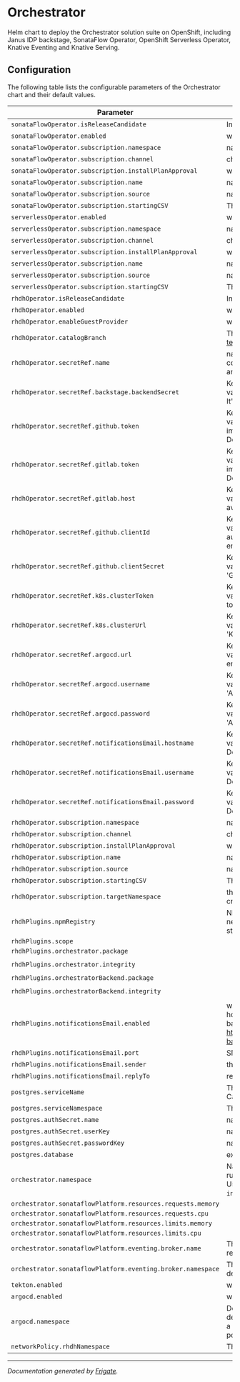Orchestrator
===========

Helm chart to deploy the Orchestrator solution suite on OpenShift, including Janus IDP backstage, SonataFlow Operator,
OpenShift Serverless Operator, Knative Eventing and Knative Serving.

## Configuration

The following table lists the configurable parameters of the Orchestrator chart and their default values.

| Parameter                                                   | Description                                                                                                                                                                                                                                                                                                   | Default                                                                                             |
|-------------------------------------------------------------|---------------------------------------------------------------------------------------------------------------------------------------------------------------------------------------------------------------------------------------------------------------------------------------------------------------|-----------------------------------------------------------------------------------------------------|
| `sonataFlowOperator.isReleaseCandidate`                     | Indicates RC builds should be used by the chart to install Sonataflow                                                                                                                                                                                                                                         | `false`                                                                                             |
| `sonataFlowOperator.enabled`                                | whether the operator should be deployed by the chart                                                                                                                                                                                                                                                          | `true`                                                                                              |
| `sonataFlowOperator.subscription.namespace`                 | namespace where the operator should be deployed                                                                                                                                                                                                                                                               | `"openshift-serverless-logic"`                                                                      |
| `sonataFlowOperator.subscription.channel`                   | channel of an operator package to subscribe to                                                                                                                                                                                                                                                                | `"alpha"`                                                                                           |
| `sonataFlowOperator.subscription.installPlanApproval`       | whether the update should be installed automatically                                                                                                                                                                                                                                                          | `"Automatic"`                                                                                       |
| `sonataFlowOperator.subscription.name`                      | name of the operator package                                                                                                                                                                                                                                                                                  | `"logic-operator-rhel8"`                                                                            |
| `sonataFlowOperator.subscription.source`                    | name of the catalog source                                                                                                                                                                                                                                                                                    | `"redhat-operators"`                                                                                |
| `sonataFlowOperator.subscription.startingCSV`               | The initial version of the operator                                                                                                                                                                                                                                                                           | `"logic-operator-rhel8.v1.35.0"`                                                                    |
| `serverlessOperator.enabled`                                | whether the operator should be deployed by the chart                                                                                                                                                                                                                                                          | `true`                                                                                              |
| `serverlessOperator.subscription.namespace`                 | namespace where the operator should be deployed                                                                                                                                                                                                                                                               | `"openshift-serverless"`                                                                            |
| `serverlessOperator.subscription.channel`                   | channel of an operator package to subscribe to                                                                                                                                                                                                                                                                | `"stable"`                                                                                          |
| `serverlessOperator.subscription.installPlanApproval`       | whether the update should be installed automatically                                                                                                                                                                                                                                                          | `"Automatic"`                                                                                       |
| `serverlessOperator.subscription.name`                      | name of the operator package                                                                                                                                                                                                                                                                                  | `"serverless-operator"`                                                                             |
| `serverlessOperator.subscription.source`                    | name of the catalog source                                                                                                                                                                                                                                                                                    | `"redhat-operators"`                                                                                |
| `serverlessOperator.subscription.startingCSV`               | The initial version of the operator                                                                                                                                                                                                                                                                           | `"serverless-operator.v1.35.0"`                                                                     |
| `rhdhOperator.isReleaseCandidate`                           | Indicates RC builds should be used by the chart to install RHDH                                                                                                                                                                                                                                               | `false`                                                                                             |
| `rhdhOperator.enabled`                                      | whether the operator should be deployed by the chart                                                                                                                                                                                                                                                          | `true`                                                                                              |
| `rhdhOperator.enableGuestProvider`                          | whether to enable guest provider                                                                                                                                                                                                                                                                              | `false`                                                                                             |
| `rhdhOperator.catalogBranch`                                | The branch for https://github.com/rhdhorchestrator/workflow-software-templates used to import software templates resources                                                                                                                                                                                    | `"v1.4.x"`                                                                                          |
| `rhdhOperator.secretRef.name`                               | name of the secret that contains the credentials for the plugin to establish a communication channel with the Kubernetes API, ArgoCD, GitHub servers and SMTP mail server.                                                                                                                                    | `"backstage-backend-auth-secret"`                                                                   |
| `rhdhOperator.secretRef.backstage.backendSecret`            | Key in the secret with name defined in the 'name' field that contains the value of the Backstage backend secret. Defaults to 'BACKEND_SECRET'. It's required.                                                                                                                                                 | `"BACKEND_SECRET"`                                                                                  |
| `rhdhOperator.secretRef.github.token`                       | Key in the secret with name defined in the 'name' field that contains the value of the authentication token as expected by GitHub. Required for importing resource to the catalog, launching software templates and more. Defaults to 'GITHUB_TOKEN', empty for not available.                                | `"GITHUB_TOKEN"`                                                                                    |
| `rhdhOperator.secretRef.gitlab.token`                       | Key in the secret with name defined in the 'name' field that contains the value of the authentication token as expected by Gitlab. Required for importing resource to the catalog, launching software templates and more. Defaults to 'GITLAB_TOKEN', empty for not available.                                | `"GITLAB_TOKEN"`                                                                                    |
| `rhdhOperator.secretRef.gitlab.host`                        | Key in the secret with name defined in the 'name' field that contains the value of Gitlab Host's name. Defaults to 'GITLAB_HOST', empty for not available.                                                                                                                                                    | `"GITLAB_HOST"`                                                                                     |
| `rhdhOperator.secretRef.github.clientId`                    | Key in the secret with name defined in the 'name' field that contains the value of the client ID that you generated on GitHub, for GitHub authentication (requires GitHub App). Defaults to 'GITHUB_CLIENT_ID', empty for not available.                                                                      | `"GITHUB_CLIENT_ID"`                                                                                |
| `rhdhOperator.secretRef.github.clientSecret`                | Key in the secret with name defined in the 'name' field that contains the value of the client secret tied to the generated client ID. Defaults to 'GITHUB_CLIENT_SECRET', empty for not available.                                                                                                            | `"GITHUB_CLIENT_SECRET"`                                                                            |
| `rhdhOperator.secretRef.k8s.clusterToken`                   | Key in the secret with name defined in the 'name' field that contains the value of the Kubernetes API bearer token used for authentication. Defaults to 'K8S_CLUSTER_TOKEN', empty for not available.                                                                                                         | `"K8S_CLUSTER_TOKEN"`                                                                               |
| `rhdhOperator.secretRef.k8s.clusterUrl`                     | Key in the secret with name defined in the 'name' field that contains the value of the API URL of the kubernetes cluster. Defaults to 'K8S_CLUSTER_URL', empty for not available.                                                                                                                             | `"K8S_CLUSTER_URL"`                                                                                 |
| `rhdhOperator.secretRef.argocd.url`                         | Key in the secret with name defined in the 'name' field that contains the value of the URL of the ArgoCD API server. Defaults to 'ARGOCD_URL', empty for not available.                                                                                                                                       | `"ARGOCD_URL"`                                                                                      |
| `rhdhOperator.secretRef.argocd.username`                    | Key in the secret with name defined in the 'name' field that contains the value of the username to login to ArgoCD. Defaults to 'ARGOCD_USERNAME', empty for not available.                                                                                                                                   | `"ARGOCD_USERNAME"`                                                                                 |
| `rhdhOperator.secretRef.argocd.password`                    | Key in the secret with name  defined in the 'name' field that contains the value of the password to authenticate to ArgoCD. Defaults to 'ARGOCD_PASSWORD', empty for not available.                                                                                                                           | `"ARGOCD_PASSWORD"`                                                                                 |
| `rhdhOperator.secretRef.notificationsEmail.hostname`        | Key in the secret with name defined in the 'name' field that contains the value of the hostname of the SMTP server for the notifications plugin. Defaults to 'NOTIFICATIONS_EMAIL_HOSTNAME', empty for not available.                                                                                         | `"NOTIFICATIONS_EMAIL_HOSTNAME"`                                                                    |
| `rhdhOperator.secretRef.notificationsEmail.username`        | Key in the secret with name defined in the 'name' field that contains the value of the username of the SMTP server for the notifications plugin. Defaults to 'NOTIFICATIONS_EMAIL_USERNAME', empty for not available.                                                                                         | `"NOTIFICATIONS_EMAIL_USERNAME"`                                                                    |
| `rhdhOperator.secretRef.notificationsEmail.password`        | Key in the secret with name defined in the 'name' field that contains the value of the password of the SMTP server for the notifications plugin. Defaults to 'NOTIFICATIONS_EMAIL_PASSWORD', empty for not available.                                                                                         | `"NOTIFICATIONS_EMAIL_PASSWORD"`                                                                    |
| `rhdhOperator.subscription.namespace`                       | namespace where the operator should be deployed                                                                                                                                                                                                                                                               | `"rhdh-operator"`                                                                                   |
| `rhdhOperator.subscription.channel`                         | channel of an operator package to subscribe to                                                                                                                                                                                                                                                                | `"fast-1.4"`                                                                                        |
| `rhdhOperator.subscription.installPlanApproval`             | whether the update should be installed automatically                                                                                                                                                                                                                                                          | `"Automatic"`                                                                                       |
| `rhdhOperator.subscription.name`                            | name of the operator package                                                                                                                                                                                                                                                                                  | `"rhdh"`                                                                                            |
| `rhdhOperator.subscription.source`                          | name of the catalog source                                                                                                                                                                                                                                                                                    | `"redhat-operators"`                                                                                |
| `rhdhOperator.subscription.startingCSV`                     | The initial version of the operator                                                                                                                                                                                                                                                                           | `""`                                                                                                |
| `rhdhOperator.subscription.targetNamespace`                 | the target namespace for the backstage CR in which RHDH instance is created                                                                                                                                                                                                                                   | `"rhdh-operator"`                                                                                   |
| `rhdhPlugins.npmRegistry`                                   | NPM registry is defined already in the container, but sometimes the registry need to be modified to use different versions of the plugin, for example: staging(https://npm.stage.registry.redhat.com) or development repositories                                                                             | `"https://npm.registry.redhat.com"`                                                                 |
| `rhdhPlugins.scope`                                         |                                                                                                                                                                                                                                                                                                               | `"@redhat"`                                                                                         |
| `rhdhPlugins.orchestrator.package`                          |                                                                                                                                                                                                                                                                                                               | `"backstage-plugin-orchestrator@1.2.0"`                                                             |
| `rhdhPlugins.orchestrator.integrity`                        |                                                                                                                                                                                                                                                                                                               | `"sha512-FhM13wVXjjF39syowc4RnMC/gKm4TRlmh8lBrMwPXAw1VzgIADI8H6WVEs837poVX/tYSqj2WhehwzFqU6PuhA=="` |
| `rhdhPlugins.orchestratorBackend.package`                   |                                                                                                                                                                                                                                                                                                               | `"backstage-plugin-orchestrator-backend-dynamic@1.2.0"`                                             |
| `rhdhPlugins.orchestratorBackend.integrity`                 |                                                                                                                                                                                                                                                                                                               | `"sha512-lyw7IHuXsakTa5Pok8S2GK0imqrmXe3z+TcL7eB2sJYFqQPkCP5la1vqteL9/1EaI5eI6nKZ60WVRkPEldKBTg=="` |
| `rhdhPlugins.notificationsEmail.enabled`                    | whether to install the notifications email plugin. requires setting of hostname and credentials in backstage secret to enable. See value backstage-backend-auth-secret. See plugin configuration at https://github.com/backstage/backstage/blob/master/plugins/notifications-backend-module-email/config.d.ts | `false`                                                                                             |
| `rhdhPlugins.notificationsEmail.port`                       | SMTP server port                                                                                                                                                                                                                                                                                              | `587`                                                                                               |
| `rhdhPlugins.notificationsEmail.sender`                     | the email sender address                                                                                                                                                                                                                                                                                      | `""`                                                                                                |
| `rhdhPlugins.notificationsEmail.replyTo`                    | reply-to address                                                                                                                                                                                                                                                                                              | `""`                                                                                                |
| `postgres.serviceName`                                      | The name of the Postgres DB service to be used by platform services. Cannot be empty.                                                                                                                                                                                                                         | `"sonataflow-psql-postgresql"`                                                                      |
| `postgres.serviceNamespace`                                 | The namespace of the Postgres DB service to be used by platform services.                                                                                                                                                                                                                                     | `"sonataflow-infra"`                                                                                |
| `postgres.authSecret.name`                                  | name of existing secret to use for PostgreSQL credentials.                                                                                                                                                                                                                                                    | `"sonataflow-psql-postgresql"`                                                                      |
| `postgres.authSecret.userKey`                               | name of key in existing secret to use for PostgreSQL credentials.                                                                                                                                                                                                                                             | `"postgres-username"`                                                                               |
| `postgres.authSecret.passwordKey`                           | name of key in existing secret to use for PostgreSQL credentials.                                                                                                                                                                                                                                             | `"postgres-password"`                                                                               |
| `postgres.database`                                         | existing database instance used by data index and job service                                                                                                                                                                                                                                                 | `"sonataflow"`                                                                                      |
| `orchestrator.namespace`                                    | Namespace where sonataflow's workflows run. The value is captured when running the setup.sh script and stored as a label in the selected namespace. User can override the value by populating this field. Defaults to `sonataflow-infra`.                                                                     | `"sonataflow-infra"`                                                                                |
| `orchestrator.sonataflowPlatform.resources.requests.memory` |                                                                                                                                                                                                                                                                                                               | `"64Mi"`                                                                                            |
| `orchestrator.sonataflowPlatform.resources.requests.cpu`    |                                                                                                                                                                                                                                                                                                               | `"250m"`                                                                                            |
| `orchestrator.sonataflowPlatform.resources.limits.memory`   |                                                                                                                                                                                                                                                                                                               | `"1Gi"`                                                                                             |
| `orchestrator.sonataflowPlatform.resources.limits.cpu`      |                                                                                                                                                                                                                                                                                                               | `"500m"`                                                                                            |
| `orchestrator.sonataflowPlatform.eventing.broker.name`      | The name of the broker to be used for Knative eventing. If empty, Knative resources will not be created for sontaflow components communication.                                                                                                                                                               |                                                                                                     |
| `orchestrator.sonataflowPlatform.eventing.broker.namespace` | The namespace on which the broker to used for Knative eventing is deployed.                                                                                                                                                                                                                                   |                                                                                                     |
| `tekton.enabled`                                            | whether to create the Tekton pipeline resources                                                                                                                                                                                                                                                               | `false`                                                                                             |
| `argocd.enabled`                                            | whether to install the ArgoCD plugin and create the orchestrator AppProject                                                                                                                                                                                                                                   | `false`                                                                                             |
| `argocd.namespace`                                          | Defines the namespace where the orchestrator's instance of ArgoCD is deployed. The value is captured when running setup.sh script and stored as a label in the selected namespace. User can override the value by populating this field. Defaults to `orchestrator-gitops` in the setup.sh script.            | `""`                                                                                                |
| `networkPolicy.rhdhNamespace`                               | The namespace of an existing RHDH instance                                                                                                                                                                                                                                                                    | `"rhdh-operator"`                                                                                   |

---
_Documentation generated by [Frigate](https://frigate.readthedocs.io)._

